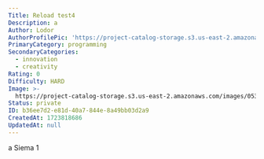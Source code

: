 ```yaml
---
Title: Reload test4
Description: a
Author: Lodor
AuthorProfilePic: 'https://project-catalog-storage.s3.us-east-2.amazonaws.com/images/pfp.png'
PrimaryCategory: programming
SecondaryCategories:
  - innovation
  - creativity
Rating: 0
Difficulty: HARD
Image: >-
  https://project-catalog-storage.s3.us-east-2.amazonaws.com/images/05354c19-a1f7-4d56-a2ba-bf82e6d29204.png
Status: private
ID: b36ee7d2-e81d-40a7-844e-8a49bb03d2a9
CreatedAt: 1723818686
UpdatedAt: null
---
```

a
Siema
1
